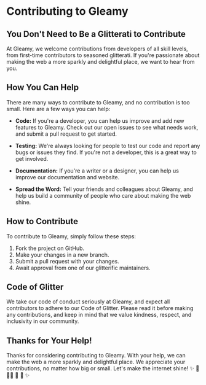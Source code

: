 # Contributing to Gleamy

## You Don't Need to Be a Glitterati to Contribute

At Gleamy, we welcome contributions from developers of all skill levels, from first-time contributors to seasoned glitterati. If you're passionate about making the web a more sparkly and delightful place, we want to hear from you.

## How You Can Help

There are many ways to contribute to Gleamy, and no contribution is too small. Here are a few ways you can help:

- **Code:** If you're a developer, you can help us improve and add new features to Gleamy. Check out our open issues to see what needs work, and submit a pull request to get started.

- **Testing:** We're always looking for people to test our code and report any bugs or issues they find. If you're not a developer, this is a great way to get involved.

- **Documentation:** If you're a writer or a designer, you can help us improve our documentation and website.

- **Spread the Word:** Tell your friends and colleagues about Gleamy, and help us build a community of people who care about making the web shine.

## How to Contribute

To contribute to Gleamy, simply follow these steps:

1. Fork the project on GitHub.
2. Make your changes in a new branch.
3. Submit a pull request with your changes.
4. Await approval from one of our glitterific maintainers.

## Code of Glitter

We take our code of conduct seriously at Gleamy, and expect all contributors to adhere to our Code of Glitter. Please read it before making any contributions, and keep in mind that we value kindness, respect, and inclusivity in our community.

## Thanks for Your Help!

Thanks for considering contributing to Gleamy. With your help, we can make the web a more sparkly and delightful place. We appreciate your contributions, no matter how big or small. Let's make the internet shine! ✨ 🪩 🕺🏿 💃 🍍 ✨